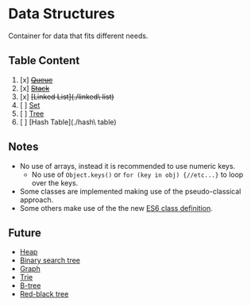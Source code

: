 # Data Structures

Container for data that fits different needs.

## Table Content

1. [x] ~~[Queue](./queue)~~
2. [x] ~~[Stack](./stack)~~
3. [x] ~~[Linked List](./linked\ list)~~
4. [ ] [Set](./set)
5. [ ] [Tree](./tree)
6. [ ] [Hash Table](./hash\ table)

## Notes
* No use of arrays, instead it is recommended to use numeric keys. 
  * No use of `Object.keys()` or `for (key in obj) {//etc...}` to loop over the keys.
* Some classes are implemented making use of the pseudo-classical approach.
* Some others make use of the the new [ES6 class definition][classes].

## Future
- [Heap](https://en.wikipedia.org/wiki/Heap_(data_structure))
- [Binary search tree](https://en.wikipedia.org/wiki/Binary_search_tree)
- [Graph](https://en.wikipedia.org/wiki/Graph_(abstract_data_type))
- [Trie](https://en.wikipedia.org/wiki/Trie)
- [B-tree](https://en.wikipedia.org/wiki/B-tree)
- [Red-black tree](https://en.wikipedia.org/wiki/Red%E2%80%93black_tree)

[classes]:(https://developer.mozilla.org/en/docs/Web/JavaScript/Reference/Classes)
